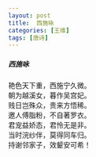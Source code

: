 ```yaml
---
layout: post
title:  西施咏
categories: [王维]
tags: [唐诗]
---
```


##### 西施咏


艳色天下重，西施宁久微。<br>
朝为越溪女，暮作吴宫妃。<br>
贱日岂殊众，贵来方悟稀。<br>
邀人傅脂粉，不自著罗衣。<br>
君宠益娇态，君怜无是非。<br>
当时浣纱伴，莫得同车归。<br>
持谢邻家子，效颦安可希！










